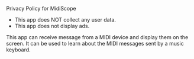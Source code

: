 Privacy Policy for MidiScope

* This app does NOT collect any user data.
* This app does not display ads.

This app can receive message from a MIDI device and display them on the screen.
It can be used to learn about the MIDI messages sent by a music keyboard.
